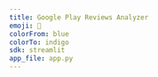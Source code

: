 ```yaml
---
title: Google Play Reviews Analyzer
emoji: 🔬
colorFrom: blue
colorTo: indigo
sdk: streamlit
app_file: app.py
---
```

